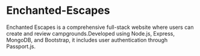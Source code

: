 # Enchanted-Escapes
Enchanted Escapes is a comprehensive full-stack website where users can create and review campgrounds.Developed using Node.js, Express, MongoDB, and Bootstrap, it includes user authentication through Passport.js.
